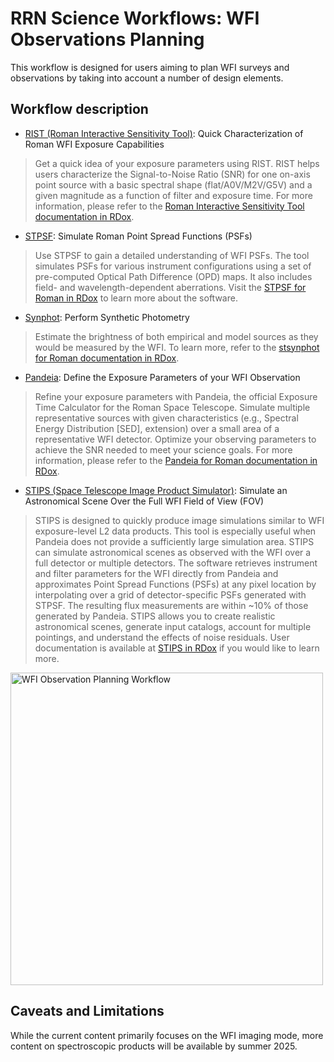# RRN Science Workflows: WFI Observations Planning
This workflow is designed for users aiming to plan WFI surveys and observations by taking into account a number of design elements.


## Workflow description
- [RIST (Roman Interactive Sensitivity Tool)](../../content/notebooks/rist/rist.ipynb): Quick Characterization of Roman WFI Exposure Capabilities
> Get a quick idea of your exposure parameters using RIST. RIST helps users characterize the Signal-to-Noise Ratio (SNR) for one on-axis point source with a basic spectral shape (flat/A0V/M2V/G5V) and a given magnitude as a function of filter and exposure time. For more information, please refer to the [Roman Interactive Sensitivity Tool documentation in RDox](https://roman-docs.stsci.edu/simulation-tools-handbook-home/simulation-development-utilities/roman-interactive-sensitivity-tool).
- [STPSF](../../content/notebooks/stpsf/stpsf.ipynb): Simulate Roman Point Spread Functions (PSFs)
> Use STPSF to gain a detailed understanding of WFI PSFs. The tool simulates PSFs for various instrument configurations using a set of pre-computed Optical Path Difference (OPD) maps. It also includes field- and wavelength-dependent aberrations. Visit the [STPSF for Roman in RDox](https://roman-docs.stsci.edu/simulation-tools-handbook-home/stpsf-for-roman) to learn more about the software.
- [Synphot](../../content/notebooks/synphot/synphot.ipynb): Perform Synthetic Photometry
> Estimate the brightness of both empirical and model sources as they would be measured by the WFI. To learn more, refer to the [stsynphot for Roman documentation in RDox](https://roman-docs.stsci.edu/simulation-tools-handbook-home/simulation-development-utilities/synphot-for-roman).
- [Pandeia](../../content/notebooks/pandeia/pandeia.ipynb): Define the Exposure Parameters of your WFI Observation
> Refine your exposure parameters with Pandeia, the official Exposure Time Calculator for the Roman Space Telescope. Simulate multiple representative sources with given characteristics (e.g., Spectral Energy Distribution [SED], extension) over a small area of a representative WFI detector. Optimize your observing parameters to achieve the SNR needed to meet your science goals. For more information, please refer to the [Pandeia for Roman documentation in RDox](https://roman-docs.stsci.edu/simulation-tools-handbook-home/pandeia-for-roman).
- [STIPS (Space Telescope Image Product Simulator)](../../content/notebooks/stips/stips.ipynb): Simulate an Astronomical Scene Over the Full WFI Field of View (FOV)
> STIPS is designed to quickly produce image simulations similar to WFI exposure-level L2 data products. This tool is especially useful when Pandeia does not provide a sufficiently large simulation area. STIPS can simulate astronomical scenes as observed with the WFI over a full detector or multiple detectors. The software retrieves instrument and filter parameters for the WFI directly from Pandeia and approximates Point Spread Functions (PSFs) at any pixel location by interpolating over a grid of detector-specific PSFs generated with STPSF. The resulting flux measurements are within ~10% of those generated by Pandeia. STIPS allows you to create realistic astronomical scenes, generate input catalogs, account for multiple pointings, and understand the effects of noise residuals. User documentation is available at [STIPS in RDox](https://roman-docs.stsci.edu/simulation-tools-handbook-home/stips-space-telescope-imaging-product-simulator) if you would like to learn more.

<img src="../images/wfi-obs-plan.png" alt="WFI Observation Planning Workflow" width=500/>

## Caveats and Limitations
While the current content primarily focuses on the WFI imaging mode, more content on spectroscopic products will be available by summer 2025.
